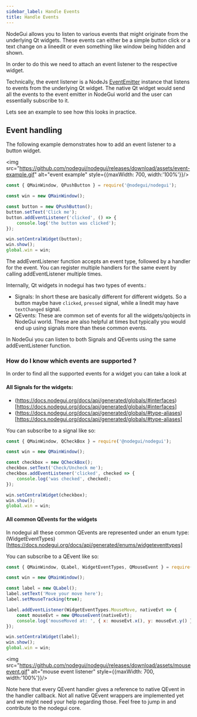 ```yaml
---
sidebar_label: Handle Events
title: Handle Events
---
```


NodeGui allows you to listen to various events that might originate from the underlying Qt widgets. These events can either be a simple button click or a text change on a lineedit or even something like window being hidden and shown.

In order to do this we need to attach an event listener to the respective widget.

Technically, the event listener is a NodeJs [EventEmitter](https://nodejs.org/api/events.html#events_class_eventemitter) instance that listens to events from the underlying Qt widget. The native Qt widget would send all the events to the event emitter in NodeGui world and the user can essentially subscribe to it.

Lets see an example to see how this looks in practice.

## Event handling

The following example demonstrates how to add an event listener to a button widget.

<img src="https://github.com/nodegui/nodegui/releases/download/assets/event-example.gif" alt="event example" style={{maxWidth: 700, width:'100%'}}/>

```javascript
const { QMainWindow, QPushButton } = require('@nodegui/nodegui');

const win = new QMainWindow();

const button = new QPushButton();
button.setText('Click me');
button.addEventListener('clicked', () => {
    console.log('the button was clicked');
});

win.setCentralWidget(button);
win.show();
global.win = win;
```

The addEventListener function accepts an event type, followed by a handler for the event. You can register multiple handlers for the same event by calling addEventListener multiple times.

Internally, Qt widgets in nodegui has two types of events.:

-   Signals: In short these are basically different for different widgets. So a button maybe have `clicked`, `pressed` signal, while a linedit may have `textChanged` signal.
-   QEvents: These are common set of events for all the widgets/qobjects in NodeGui world. These are also helpful at times but typically you would end up using signals more than these common events.

In NodeGui you can listen to both Signals and QEvents using the same addEventListener function.

### How do I know which events are supported ?

In order to find all the supported events for a widget you can take a look at

#### All Signals for the widgets:

-   (https://docs.nodegui.org/docs/api/generated/globals/#interfaces)[https://docs.nodegui.org/docs/api/generated/globals/#interfaces]
-   (https://docs.nodegui.org/docs/api/generated/globals/#type-aliases)[https://docs.nodegui.org/docs/api/generated/globals/#type-aliases]

You can subscribe to a signal like so:

```javascript
const { QMainWindow, QCheckBox } = require('@nodegui/nodegui');

const win = new QMainWindow();

const checkbox = new QCheckBox();
checkbox.setText('Check/Uncheck me');
checkbox.addEventListener('clicked', checked => {
    console.log('was checked', checked);
});

win.setCentralWidget(checkbox);
win.show();
global.win = win;
```

#### All common QEvents for the widgets

In nodegui all these common QEvents are represented under an enum type: (WidgetEventTypes)[https://docs.nodegui.org/docs/api/generated/enums/widgeteventtypes]

You can subscribe to a QEvent like so:

```javascript
const { QMainWindow, QLabel, WidgetEventTypes, QMouseEvent } = require('@nodegui/nodegui');

const win = new QMainWindow();

const label = new QLabel();
label.setText('Move your move here');
label.setMouseTracking(true);

label.addEventListener(WidgetEventTypes.MouseMove, nativeEvt => {
    const mouseEvt = new QMouseEvent(nativeEvt);
    console.log('mouseMoved at: ', { x: mouseEvt.x(), y: mouseEvt.y() });
});

win.setCentralWidget(label);
win.show();
global.win = win;
```

<img src="https://github.com/nodegui/nodegui/releases/download/assets/mouseevent.gif" alt="mouse event listener" style={{maxWidth: 700, width:'100%'}}/>

Note here that every QEvent handler gives a reference to native QEvent in the handler callback.
Not all native QEvent wrappers are implemented yet and we might need your help regarding those. Feel free to jump in and contribute to the nodegui core.
